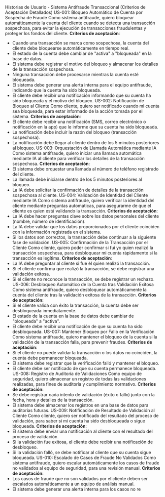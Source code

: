 Historias de Usuario - Sistema Antifraude Transaccional (Criterios de Aceptación Detallados)
US-001: Bloqueo Automático de Cuenta por Sospecha de Fraude
Como sistema antifraude, quiero bloquear automáticamente la cuenta del cliente cuando se detecta una transacción sospechosa, para evitar la ejecución de transacciones fraudulentas y proteger los fondos del cliente.
**Criterios de aceptación**:
- Cuando una transacción se marca como sospechosa, la cuenta del cliente debe bloquearse automáticamente en tiempo real.
- El estado de la cuenta debe cambiar de "activa" a "bloqueada" en la base de datos.
- El sistema debe registrar el motivo del bloqueo y almacenar los detalles de la transacción sospechosa.
- Ninguna transacción debe procesarse mientras la cuenta esté bloqueada.
- El sistema debe generar una alerta interna para el equipo antifraude, indicando que la cuenta ha sido bloqueada.
- El cliente debe recibir una notificación informando que su cuenta ha sido bloqueada y el motivo del bloqueo.
US-002: Notificación de Bloqueo al Cliente
Como cliente, quiero ser notificado cuando mi cuenta sea bloqueada, para estar informado de la acción tomada por el sistema.
**Criterios de aceptación**:
- El cliente debe recibir una notificación (SMS, correo electrónico o notificación en la app) que le informe que su cuenta ha sido bloqueada.
- La notificación debe incluir la razón del bloqueo (transacción sospechosa).
- La notificación debe llegar al cliente dentro de los 5 minutos posteriores al bloqueo.
US-003: Orquestación de Llamada Automática mediante IA
Como sistema antifraude, quiero iniciar una llamada automática mediante IA al cliente para verificar los detalles de la transacción sospechosa.
**Criterios de aceptación**:
- El sistema debe orquestar una llamada al número de teléfono registrado del cliente.
- La llamada debe iniciarse dentro de los 5 minutos posteriores al bloqueo.
- La IA debe solicitar la confirmación de detalles de la transacción sospechosa al cliente.
US-004: Validación de Identidad del Cliente mediante IA
Como sistema antifraude, quiero verificar la identidad del cliente mediante preguntas automáticas, para asegurarme de que el cliente es quien está validando la transacción.
**Criterios de aceptación**:
- La IA debe hacer preguntas clave sobre los datos personales del cliente (nombre, número de identificación).
- La IA debe validar que los datos proporcionados por el cliente coinciden con la información registrada en el sistema.
- Si los datos son correctos, la transacción debe continuar a la siguiente fase de validación.
US-005: Confirmación de la Transacción por el Cliente
Como cliente, quiero poder confirmar si fui yo quien realizó la transacción sospechosa, para desbloquear mi cuenta rápidamente si la transacción es legítima.
**Criterios de aceptación**:
- La IA debe preguntar al cliente si fue él quien realizó la transacción.
- Si el cliente confirma que realizó la transacción, se debe registrar una validación exitosa.
- Si el cliente no reconoce la transacción, se debe registrar un rechazo.
US-006: Desbloqueo Automático de la Cuenta tras Validación Exitosa
Como sistema antifraude, quiero desbloquear automáticamente la cuenta del cliente tras la validación exitosa de la transacción.
**Criterios de aceptación**:
- Si el cliente valida con éxito la transacción, la cuenta debe ser desbloqueada inmediatamente.
- El estado de la cuenta en la base de datos debe cambiar de "bloqueada" a "activa".
- El cliente debe recibir una notificación de que su cuenta ha sido desbloqueada.
US-007: Mantener Bloqueo por Fallo en la Verificación
Como sistema antifraude, quiero mantener el bloqueo de la cuenta si la validación de la transacción falla, para prevenir fraudes.
**Criterios de aceptación**:
- Si el cliente no puede validar la transacción o los datos no coinciden, la cuenta debe permanecer bloqueada.
- El sistema debe registrar que la verificación falló y mantener el bloqueo.
- El cliente debe ser notificado de que su cuenta permanece bloqueada.
US-008: Registro de Auditoría de Validaciones
Como equipo de seguridad, quiero almacenar un registro de todas las validaciones realizadas, para fines de auditoría y cumplimiento normativo.
**Criterios de aceptación**:
- Se debe registrar cada intento de validación (éxito o fallo) junto con la fecha, hora y detalles de la transacción.
- El sistema debe almacenar los registros en una base de datos para auditorías futuras.
US-009: Notificación de Resultado de Validación al Cliente
Como cliente, quiero ser notificado del resultado del proceso de validación, para saber si mi cuenta ha sido desbloqueada o sigue bloqueada.
**Criterios de aceptación**:
- El sistema debe enviar una notificación al cliente con el resultado del proceso de validación.
- Si la validación fue exitosa, el cliente debe recibir una notificación de desbloqueo.
- Si la validación falló, se debe notificar al cliente que su cuenta sigue bloqueada.
US-010: Escalado de Casos de Fraude No Validados
Como sistema antifraude, quiero escalar automáticamente los casos de fraude no validados al equipo de seguridad, para una revisión manual.
**Criterios de aceptación**:
- Los casos de fraude que no son validados por el cliente deben ser escalados automáticamente a un equipo de análisis manual.
- El sistema debe generar una alerta interna para los casos no re
